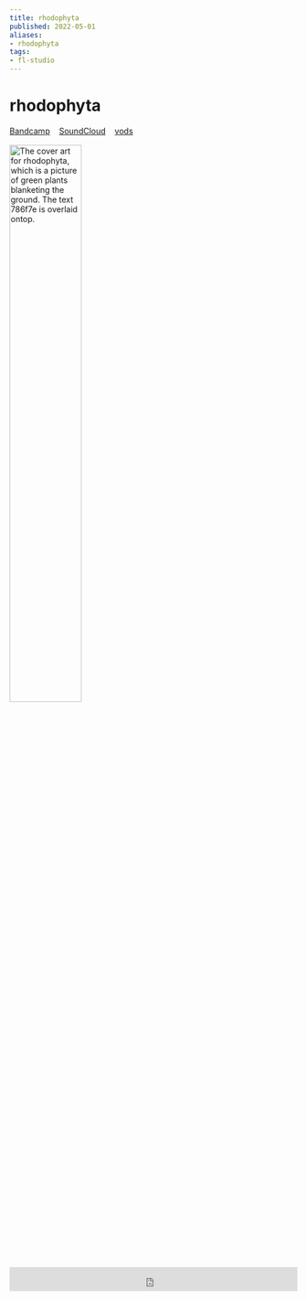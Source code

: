 ```yaml
---
title: rhodophyta
published: 2022-05-01
aliases:
- rhodophyta
tags:
- fl-studio
---
```


# rhodophyta

<div style="display: flex; flex-direction: row; gap: 1rem; margin-bottom: 1rem;">
<div><i class="ri-store-2-fill"></i> <a href="https://music.exodrifter.space/track/rhodophyta">Bandcamp</a></div>
<div><i class="ri-soundcloud-fill"></i> <a href="https://soundcloud.com/exodrifter/rhodophyta">SoundCloud</a></div>
<div><i class="ri-video-fill"></i> <a href="https://vods.exodrifter.space/tag/song-rhodophyta">vods</a></div>
</div>

<img src="rhodophyta.png" alt="The cover art for rhodophyta, which is a picture of green plants blanketing the ground. The text 786f7e is overlaid ontop." width="50%"></img>

<iframe style="border: 0; width: 100%; max-width: 700px; height: 42px;" src="https://bandcamp.com/EmbeddedPlayer/album=477085509/size=small/bgcol=333333/linkcol=0f91ff/track=2242973840/transparent=true/" seamless><a href="https://music.exodrifter.space/album/lonely-metro">lonely metro by exodrifter</a></iframe>
